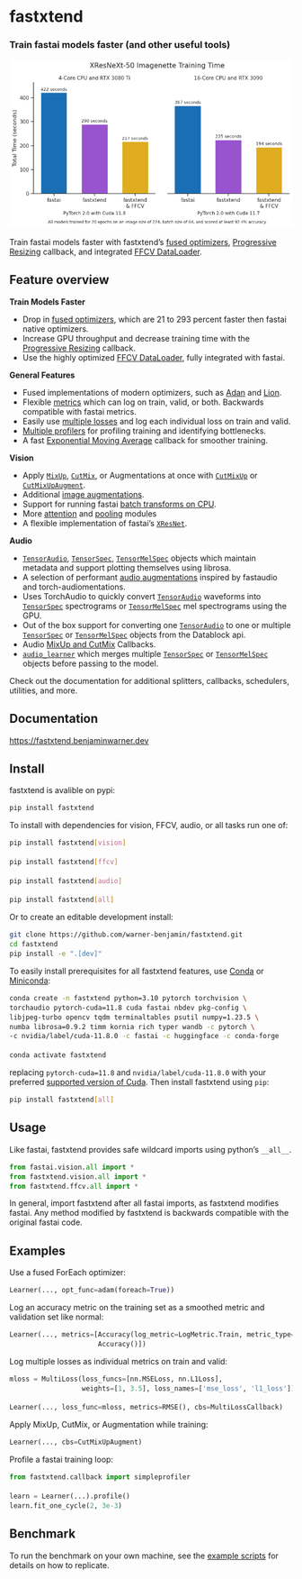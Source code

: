 fastxtend
================

<!-- WARNING: THIS FILE WAS AUTOGENERATED! DO NOT EDIT! -->

<div>

### Train fastai models faster (and other useful tools)

</div>

<div>

![fastxtend accelerates fastai](nbs/images/imagenette_benchmark.png)

</div>

Train fastai models faster with fastxtend’s [fused
optimizers](optimizer.fused.html), [Progressive
Resizing](callback.progresize.html) callback, and integrated [FFCV
DataLoader](ffcv.tutorial.html).

## Feature overview

**Train Models Faster**

- Drop in [fused optimizers](optimizer.fused.html), which are 21 to 293
  percent faster then fastai native optimizers.
- Increase GPU throughput and decrease training time with the
  [Progressive Resizing](callback.progresize.html) callback.
- Use the highly optimized [FFCV DataLoader](ffcv.tutorial.html), fully
  integrated with fastai.

**General Features**

- Fused implementations of modern optimizers, such as
  [Adan](optimizer.adan.html) and [Lion](optimizer.lion.html).
- Flexible [metrics](metrics.html) which can log on train, valid, or
  both. Backwards compatible with fastai metrics.
- Easily use [multiple losses](multiloss.html) and log each individual
  loss on train and valid.
- [Multiple profilers](callback.profiler.html) for profiling training
  and identifying bottlenecks.
- A fast [Exponential Moving Average](callback.ema.html) callback for
  smoother training.

**Vision**

- Apply
  [`MixUp`](https://fastxtend.benjaminwarner.dev/callback.cutmixup.html#mixup),
  [`CutMix`](https://fastxtend.benjaminwarner.dev/callback.cutmixup.html#cutmix),
  or Augmentations at once with
  [`CutMixUp`](https://fastxtend.benjaminwarner.dev/callback.cutmixup.html#cutmixup)
  or
  [`CutMixUpAugment`](https://fastxtend.benjaminwarner.dev/callback.cutmixup.html#cutmixupaugment).
- Additional [image augmentations](vision.augment.batch.html).
- Support for running fastai [batch transforms on
  CPU](vision.data.html).
- More [attention](vision.models.attention_modules.html) and
  [pooling](vision.models.pooling.html) modules
- A flexible implementation of fastai’s
  [`XResNet`](https://fastxtend.benjaminwarner.dev/vision.models.xresnet.html#xresnet).

**Audio**

- [`TensorAudio`](https://fastxtend.benjaminwarner.dev/audio.01_core.html#tensoraudio),
  [`TensorSpec`](https://fastxtend.benjaminwarner.dev/audio.01_core.html#tensorspec),
  [`TensorMelSpec`](https://fastxtend.benjaminwarner.dev/audio.01_core.html#tensormelspec)
  objects which maintain metadata and support plotting themselves using
  librosa.
- A selection of performant [audio augmentations](audio.augment.html)
  inspired by fastaudio and torch-audiomentations.
- Uses TorchAudio to quickly convert
  [`TensorAudio`](https://fastxtend.benjaminwarner.dev/audio.01_core.html#tensoraudio)
  waveforms into
  [`TensorSpec`](https://fastxtend.benjaminwarner.dev/audio.01_core.html#tensorspec)
  spectrograms or
  [`TensorMelSpec`](https://fastxtend.benjaminwarner.dev/audio.01_core.html#tensormelspec)
  mel spectrograms using the GPU.
- Out of the box support for converting one
  [`TensorAudio`](https://fastxtend.benjaminwarner.dev/audio.01_core.html#tensoraudio)
  to one or multiple
  [`TensorSpec`](https://fastxtend.benjaminwarner.dev/audio.01_core.html#tensorspec)
  or
  [`TensorMelSpec`](https://fastxtend.benjaminwarner.dev/audio.01_core.html#tensormelspec)
  objects from the Datablock api.
- Audio [MixUp and CutMix](audio.mixup.html) Callbacks.
- [`audio_learner`](https://fastxtend.benjaminwarner.dev/audio.04_learner.html#audio_learner)
  which merges multiple
  [`TensorSpec`](https://fastxtend.benjaminwarner.dev/audio.01_core.html#tensorspec)
  or
  [`TensorMelSpec`](https://fastxtend.benjaminwarner.dev/audio.01_core.html#tensormelspec)
  objects before passing to the model.

Check out the documentation for additional splitters, callbacks,
schedulers, utilities, and more.

<div>

## Documentation

<https://fastxtend.benjaminwarner.dev>

</div>

## Install

fastxtend is avalible on pypi:

``` bash
pip install fastxtend
```

To install with dependencies for vision, FFCV, audio, or all tasks run
one of:

``` bash
pip install fastxtend[vision]

pip install fastxtend[ffcv]

pip install fastxtend[audio]

pip install fastxtend[all]
```

Or to create an editable development install:

``` bash
git clone https://github.com/warner-benjamin/fastxtend.git
cd fastxtend
pip install -e ".[dev]"
```

To easily install prerequisites for all fastxtend features, use
[Conda](https://docs.conda.io/en/latest) or
[Miniconda](https://docs.conda.io/en/latest/miniconda.html):

``` bash
conda create -n fastxtend python=3.10 pytorch torchvision \
torchaudio pytorch-cuda=11.8 cuda fastai nbdev pkg-config \
libjpeg-turbo opencv tqdm terminaltables psutil numpy=1.23.5 \
numba librosa=0.9.2 timm kornia rich typer wandb -c pytorch \
-c nvidia/label/cuda-11.8.0 -c fastai -c huggingface -c conda-forge

conda activate fastxtend
```

replacing `pytorch-cuda=11.8` and `nvidia/label/cuda-11.8.0` with your
preferred [supported version of
Cuda](https://pytorch.org/get-started/locally). Then install fastxtend
using `pip`:

``` bash
pip install fastxtend[all]
```

## Usage

Like fastai, fastxtend provides safe wildcard imports using python’s
`__all__`.

``` python
from fastai.vision.all import *
from fastxtend.vision.all import *
from fastxtend.ffcv.all import *
```

In general, import fastxtend after all fastai imports, as fastxtend
modifies fastai. Any method modified by fastxtend is backwards
compatible with the original fastai code.

## Examples

Use a fused ForEach optimizer:

``` python
Learner(..., opt_func=adam(foreach=True))
```

Log an accuracy metric on the training set as a smoothed metric and
validation set like normal:

``` python
Learner(..., metrics=[Accuracy(log_metric=LogMetric.Train, metric_type=MetricType.Smooth),
                      Accuracy()])
```

Log multiple losses as individual metrics on train and valid:

``` python
mloss = MultiLoss(loss_funcs=[nn.MSELoss, nn.L1Loss],
                  weights=[1, 3.5], loss_names=['mse_loss', 'l1_loss'])

Learner(..., loss_func=mloss, metrics=RMSE(), cbs=MultiLossCallback)
```

Apply MixUp, CutMix, or Augmentation while training:

``` python
Learner(..., cbs=CutMixUpAugment)
```

Profile a fastai training loop:

``` python
from fastxtend.callback import simpleprofiler

learn = Learner(...).profile()
learn.fit_one_cycle(2, 3e-3)
```

## Benchmark

To run the benchmark on your own machine, see the [example
scripts](https://github.com/warner-benjamin/fastxtend/tree/main/examples)
for details on how to replicate.
